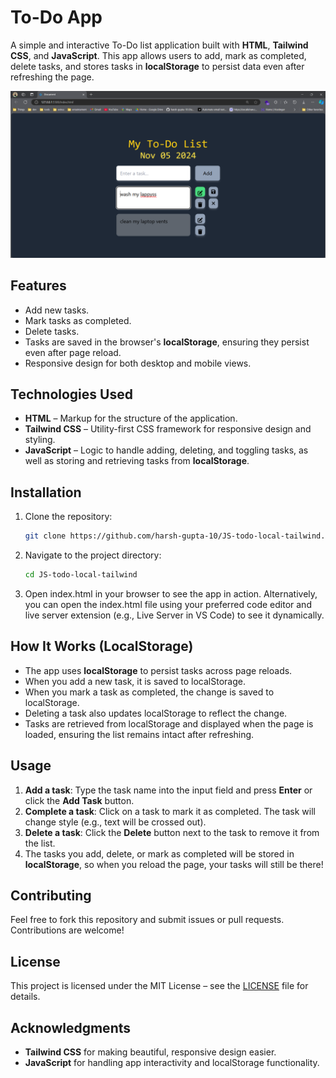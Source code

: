 # To-Do App

A simple and interactive To-Do list application built with **HTML**, **Tailwind CSS**, and **JavaScript**. This app allows users to add, mark as completed, delete tasks, and stores tasks in **localStorage** to persist data even after refreshing the page.

![App Screenshot](src/imgs/screenshot-1.png)

## Features
- Add new tasks.
- Mark tasks as completed.
- Delete tasks.
- Tasks are saved in the browser's **localStorage**, ensuring they persist even after page reload.
- Responsive design for both desktop and mobile views.

## Technologies Used
- **HTML** – Markup for the structure of the application.
- **Tailwind CSS** – Utility-first CSS framework for responsive design and styling.
- **JavaScript** – Logic to handle adding, deleting, and toggling tasks, as well as storing and retrieving tasks from **localStorage**.

## Installation

1. Clone the repository:
   ```bash
   git clone https://github.com/harsh-gupta-10/JS-todo-local-tailwind.git

2. Navigate to the project directory:
   ```bash
   cd JS-todo-local-tailwind

3. Open index.html in your browser to see the app in action.
  Alternatively, you can open the index.html file using your preferred code editor and live server extension (e.g., Live Server in VS Code) to see it dynamically.

## How It Works (LocalStorage)

- The app uses **localStorage** to persist tasks across page reloads.
- When you add a new task, it is saved to localStorage.
- When you mark a task as completed, the change is saved to localStorage.
- Deleting a task also updates localStorage to reflect the change.
- Tasks are retrieved from localStorage and displayed when the page is loaded, ensuring the list remains intact after refreshing.

## Usage

1. **Add a task**: Type the task name into the input field and press **Enter** or click the **Add Task** button.
2. **Complete a task**: Click on a task to mark it as completed. The task will change style (e.g., text will be crossed out).
3. **Delete a task**: Click the **Delete** button next to the task to remove it from the list.
4. The tasks you add, delete, or mark as completed will be stored in **localStorage**, so when you reload the page, your tasks will still be there!

## Contributing

Feel free to fork this repository and submit issues or pull requests. Contributions are welcome!

## License

This project is licensed under the MIT License – see the [LICENSE](LICENSE) file for details.

## Acknowledgments
- **Tailwind CSS** for making beautiful, responsive design easier.
- **JavaScript** for handling app interactivity and localStorage functionality.
